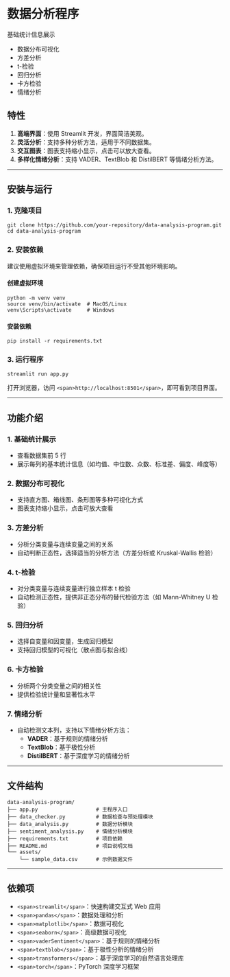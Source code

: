 
# 数据分析程序

基础统计信息展示

* 数据分布可视化
* 方差分析
* t-检验
* 回归分析
* 卡方检验
* 情绪分析

## 特性

1. **高端界面**：使用 Streamlit 开发，界面简洁美观。
2. **灵活分析**：支持多种分析方法，适用于不同数据集。
3. **交互图表**：图表支持缩小显示，点击可以放大查看。
4. **多样化情绪分析**：支持 VADER、TextBlob 和 DistilBERT 等情绪分析方法。

---

## 安装与运行

### 1. 克隆项目

```
git clone https://github.com/your-repository/data-analysis-program.git
cd data-analysis-program
```

### 2. 安装依赖

建议使用虚拟环境来管理依赖，确保项目运行不受其他环境影响。

#### 创建虚拟环境

```
python -m venv venv
source venv/bin/activate  # MacOS/Linux
venv\Scripts\activate     # Windows
```

#### 安装依赖

```
pip install -r requirements.txt
```

### 3. 运行程序

```
streamlit run app.py
```

打开浏览器，访问 `<span>http://localhost:8501</span>`，即可看到项目界面。

---

## 功能介绍

### 1. 基础统计展示

* 查看数据集前 5 行
* 展示每列的基本统计信息（如均值、中位数、众数、标准差、偏度、峰度等）

### 2. 数据分布可视化

* 支持直方图、箱线图、条形图等多种可视化方式
* 图表支持缩小显示，点击可放大查看

### 3. 方差分析

* 分析分类变量与连续变量之间的关系
* 自动判断正态性，选择适当的分析方法（方差分析或 Kruskal-Wallis 检验）

### 4. t-检验

* 对分类变量与连续变量进行独立样本 t 检验
* 自动检测正态性，提供非正态分布的替代检验方法（如 Mann-Whitney U 检验）

### 5. 回归分析

* 选择自变量和因变量，生成回归模型
* 支持回归模型的可视化（散点图与拟合线）

### 6. 卡方检验

* 分析两个分类变量之间的相关性
* 提供检验统计量和显著性水平

### 7. 情绪分析

* 自动检测文本列，支持以下情绪分析方法：
  * **VADER**：基于规则的情绪分析
  * **TextBlob**：基于极性分析
  * **DistilBERT**：基于深度学习的情绪分析

---

## 文件结构

```
data-analysis-program/
├── app.py                   # 主程序入口
├── data_checker.py          # 数据检查与预处理模块
├── data_analysis.py         # 数据分析模块
├── sentiment_analysis.py    # 情绪分析模块
├── requirements.txt         # 项目依赖
├── README.md                # 项目说明文档
└── assets/
    └── sample_data.csv      # 示例数据文件
```

---

## 依赖项

* `<span>streamlit</span>`：快速构建交互式 Web 应用
* `<span>pandas</span>`：数据处理和分析
* `<span>matplotlib</span>`：数据可视化
* `<span>seaborn</span>`：高级数据可视化
* `<span>vaderSentiment</span>`：基于规则的情绪分析
* `<span>textblob</span>`：基于极性分析的情绪分析
* `<span>transformers</span>`：基于深度学习的自然语言处理库
* `<span>torch</span>`：PyTorch 深度学习框架
